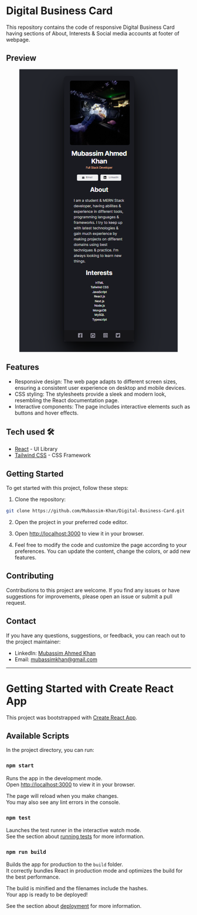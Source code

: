 # Digital Business Card

This repository contains the code of responsive Digital Business Card having sections of About, Interests & Social media accounts at footer of webpage.

## Preview
<div align="center">
<img src="https://github.com/Mubassim-Khan/Digital-Business-Card-2/blob/main/src/assets/Preview.png" alt="image" align="center">
</div>

## Features

- Responsive design: The web page adapts to different screen sizes, ensuring a consistent user experience on desktop and mobile devices.
- CSS styling: The stylesheets provide a sleek and modern look, resembling the React documentation page.
- Interactive components: The page includes interactive elements such as buttons and hover effects.

## Tech used 🛠️

- [React](https://reactjs.org/) - UI Library
- [Tailwind CSS](https://tailwindcss.com/) - CSS Framework

## Getting Started

To get started with this project, follow these steps:

1. Clone the repository:

```bash
git clone https://github.com/Mubassim-Khan/Digital-Business-Card.git
```

2. Open the project in your preferred code editor.

3. Open [http://localhost:3000](http://localhost:3000) to view it in your browser.

4. Feel free to modify the code and customize the page according to your preferences. You can update the content, change the colors, or add new features.

## Contributing

Contributions to this project are welcome. If you find any issues or have suggestions for improvements, please open an issue or submit a pull request.

## Contact

If you have any questions, suggestions, or feedback, you can reach out to the project maintainer:

- LinkedIn: [Mubassim Ahmed Khan](https://www.linkedin.com/in/mubassim-ahmed-khan/)
- Email: [mubassimkhan@gmail.com](mailto:mubassimkhan@gmail.com)

---

<!-- ---------------- -->
# Getting Started with Create React App

This project was bootstrapped with [Create React App](https://github.com/facebook/create-react-app).

## Available Scripts

In the project directory, you can run:

### `npm start`

Runs the app in the development mode.\
Open [http://localhost:3000](http://localhost:3000) to view it in your browser.

The page will reload when you make changes.\
You may also see any lint errors in the console.

### `npm test`

Launches the test runner in the interactive watch mode.\
See the section about [running tests](https://facebook.github.io/create-react-app/docs/running-tests) for more information.

### `npm run build`

Builds the app for production to the `build` folder.\
It correctly bundles React in production mode and optimizes the build for the best performance.

The build is minified and the filenames include the hashes.\
Your app is ready to be deployed!

See the section about [deployment](https://facebook.github.io/create-react-app/docs/deployment) for more information.
